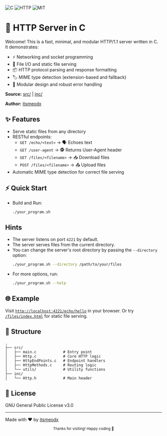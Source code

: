 


![C](https://img.shields.io/badge/language-C-blue.svg) ![HTTP](https://img.shields.io/badge/protocol-HTTP%2F1.1-green.svg) ![MIT](https://img.shields.io/badge/license-MIT-yellow.svg)

# 🚀 HTTP Server in C

Welcome! This is a fast, minimal, and modular HTTP/1.1 server written in C. It demonstrates:
- ⚡ Networking and socket programming
- 📁 File I/O and static file serving
- 📦 HTTP protocol parsing and response formatting
- 🏷️ MIME type detection (extension-based and fallback)
- 🧩 Modular design and robust error handling

**Source:** [src/](src/) | [inc/](inc/)

**Author:** [itsmeodx](https://github.com/itsmeodx)


## ✨ Features
- Serve static files from any directory
- RESTful endpoints:
  - `GET /echo/<text>` → 🗣️ Echoes text
  - `GET /user-agent` → 🕵️ Returns User-Agent header
  - `GET /files/<filename>` → 📥 Download files
  - `POST /files/<filename>` → 📤 Upload files
- Automatic MIME type detection for correct file serving


## ⚡ Quick Start
- Build and Run:
   ```sh
   ./your_program.sh
   ```

## Hints
- The server listens on port `4221` by default.
- The server serves files from the current directory.
- You can change the server's root directory by passing the `--directory` option:
   ```sh
   ./your_program.sh --directory /path/to/your/files
   ```
- For more options, run:
   ```sh
   ./your_program.sh --help
   ```

## 🌐 Example
Visit [`http://localhost:4221/echo/hello`](http://localhost:4221/echo/hello) in your browser.
Or try [`/files/index.html`](http://localhost:4221/files/index.html) for static file serving.


## 📁 Structure

```
.
├── src/
│   ├── main.c            # Entry point
│   ├── Http.c            # Core HTTP logic
│   ├── HttpEndPoints.c   # Endpoint handlers
│   ├── HttpMethods.c     # Routing logic
│   └── utils/            # Utility functions
├── inc/
│   └── Http.h            # Main header
```



## 📜 License
GNU General Public License v3.0

---
Made with ❤️ by [itsmeodx](https://github.com/itsmeodx)


<div align="center">
  <sub>Thanks for visiting! Happy coding 🚀</sub>
</div>

